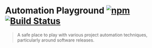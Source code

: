 # Automation Playground [![npm](https://img.shields.io/npm/v/automation-playground.svg)](https://www.npmjs.com/package/automation-playground) [![Build Status](https://travis-ci.org/thibaudcolas/automation-playground.svg?branch=master)](https://travis-ci.org/thibaudcolas/automation-playground)

> A safe place to play with various project automation techniques, particularly around software releases.
